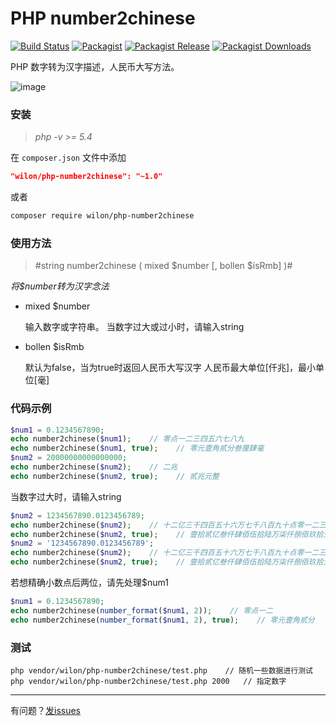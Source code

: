 # PHP number2chinese

[![Build Status](https://travis-ci.org/wilon/php-number2chinese.svg?branch=master)](https://travis-ci.org/wilon/php-number2chinese)
[![Packagist][badge_package]][link-packagist]
[![Packagist Release][badge_release]][link-packagist]
[![Packagist Downloads][badge_downloads]][link-packagist]

[badge_package]:      https://img.shields.io/badge/package-wilon/php--number2chinese-blue.svg?style=flat-square
[badge_release]:      https://img.shields.io/packagist/v/wilon/php-number2chinese.svg?style=flat-square
[badge_downloads]:    https://img.shields.io/packagist/dt/wilon/php-number2chinese.svg?style=flat-square
[link-packagist]:     https://packagist.org/packages/wilon/php-number2chinese

PHP 数字转为汉字描述，人民币大写方法。

![image](https://user-images.githubusercontent.com/7512755/33249522-0c0dbc8e-d366-11e7-873d-c909a8847a86.png)

### 安装

> *php -v >= 5.4*

在 `composer.json` 文件中添加

```json
"wilon/php-number2chinese": "~1.0"
```

或者

```sh
composer require wilon/php-number2chinese
```

### 使用方法

> #string number2chinese ( mixed $number [, bollen $isRmb] )#

*将$number转为汉字念法*

* mixed $number

    输入数字或字符串。
    当数字过大或过小时，请输入string

* bollen $isRmb

    默认为false，当为true时返回人民币大写汉字
    人民币最大单位[仟兆]，最小单位[毫]

### 代码示例

```php
$num1 = 0.1234567890;
echo number2chinese($num1);    // 零点一二三四五六七八九
echo number2chinese($num1, true);    // 零元壹角贰分叁厘肆毫
$num2 = 20000000000000000;
echo number2chinese($num2);    // 二兆
echo number2chinese($num2, true);    // 贰兆元整
```

当数字过大时，请输入string
```php
$num2 = 1234567890.0123456789;
echo number2chinese($num2);    // 十二亿三千四百五十六万七千八百九十点零一二三
echo number2chinese($num2, true);    // 壹拾贰亿叁仟肆佰伍拾陆万柒仟捌佰玖拾元壹分贰厘叁毫
$num2 = '1234567890.0123456789';
echo number2chinese($num2);    // 十二亿三千四百五十六万七千八百九十点零一二三四五六七八九
echo number2chinese($num2, true);    // 壹拾贰亿叁仟肆佰伍拾陆万柒仟捌佰玖拾元壹分贰厘叁毫
```

 若想精确小数点后两位，请先处理$num1
```php
$num1 = 0.1234567890;
echo number2chinese(number_format($num1, 2));    // 零点一二
echo number2chinese(number_format($num1, 2), true);    // 零元壹角贰分
```

### 测试

```
php vendor/wilon/php-number2chinese/test.php    // 随机一些数据进行测试
php vendor/wilon/php-number2chinese/test.php 2000   // 指定数字
```

______
有问题？<a href="https://github.com/wilon/php-number2chinese/issues" target="_blank">发issues</a>
